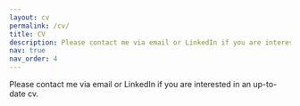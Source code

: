 ```yaml
---
layout: cv
permalink: /cv/
title: CV
description: Please contact me via email or LinkedIn if you are interested in an up-to-date cv.
nav: true
nav_order: 4
---
```


Please contact me via email or LinkedIn if you are interested in an up-to-date cv.